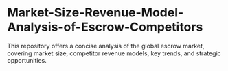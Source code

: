 # Market-Size-Revenue-Model-Analysis-of-Escrow-Competitors
This repository offers a concise analysis of the global escrow market, covering market size, competitor revenue models, key trends, and strategic opportunities.
